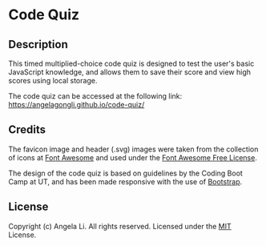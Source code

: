 # Code Quiz

## Description
This timed multiplied-choice code quiz is designed to test the user's basic JavaScript knowledge, and allows them to save their score and view high scores using local storage.

The code quiz can be accessed at the following link: https://angelagongli.github.io/code-quiz/

## Credits
The favicon image and header (.svg) images were taken from the collection of icons at [Font Awesome](https://fontawesome.com/) and used under the [Font Awesome Free License](https://fontawesome.com/license/free).

The design of the code quiz is based on guidelines by the Coding Boot Camp at UT, and has been made responsive with the use of [Bootstrap](https://getbootstrap.com/).

## License
Copyright (c) Angela Li. All rights reserved.
Licensed under the [MIT](LICENSE) License.
